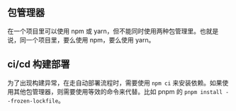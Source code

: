 ## 包管理器
在一个项目里可以使用 npm 或 yarn，但不能同时使用两种包管理里。也就是说，同一个项目里，要么使用 npm，要么使用 yarn。

## ci/cd 构建部署
为了出现构建异常，在走自动部署流程时，需要使用 `npm ci` 来安装依赖。如果使用其他包管理器，则需要使用等效的命令来代替。比如 pnpm 的 `pnpm install --frozen-lockfile`。